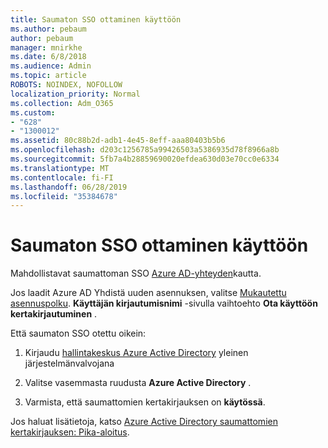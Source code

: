 ```yaml
---
title: Saumaton SSO ottaminen käyttöön
ms.author: pebaum
author: pebaum
manager: mnirkhe
ms.date: 6/8/2018
ms.audience: Admin
ms.topic: article
ROBOTS: NOINDEX, NOFOLLOW
localization_priority: Normal
ms.collection: Adm_O365
ms.custom:
- "628"
- "1300012"
ms.assetid: 80c88b2d-adb1-4e45-8eff-aaa80403b5b6
ms.openlocfilehash: d203c1256785a99426503a5386935d78f8966a8b
ms.sourcegitcommit: 5fb7a4b28859690020efdea630d03e70cc0e6334
ms.translationtype: MT
ms.contentlocale: fi-FI
ms.lasthandoff: 06/28/2019
ms.locfileid: "35384678"
---
```

# <a name="how-to-enable-seamless-sso"></a>Saumaton SSO ottaminen käyttöön

Mahdollistavat saumattoman SSO [Azure AD-yhteyden](https://docs.microsoft.com/azure/active-directory/connect/active-directory-aadconnect)kautta.
  
Jos laadit Azure AD Yhdistä uuden asennuksen, valitse [Mukautettu asennuspolku](https://docs.microsoft.com/azure/active-directory/connect/active-directory-aadconnect-get-started-custom). **Käyttäjän kirjautumisnimi** -sivulla vaihtoehto **Ota käyttöön kertakirjautuminen** .
  
Että saumaton SSO otettu oikein:
  
1. Kirjaudu [hallintakeskus Azure Active Directory](https://aad.portal.azure.com) yleinen järjestelmänvalvojana

2. Valitse vasemmasta ruudusta **Azure Active Directory** .

3. Varmista, että saumattomien kertakirjauksen on **käytössä**.

Jos haluat lisätietoja, katso [Azure Active Directory saumattomien kertakirjauksen: Pika-aloitus](https://docs.microsoft.com/azure/active-directory/connect/active-directory-aadconnect-sso-quick-start).
  